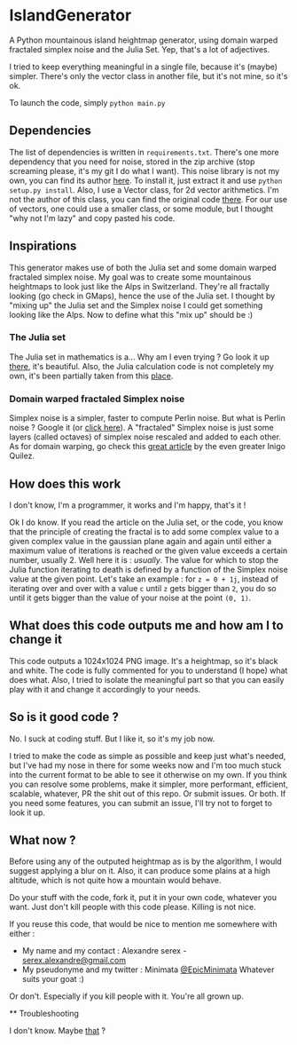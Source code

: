 # IslandGenerator

A Python mountainous island heightmap generator, using domain warped fractaled simplex noise and the Julia Set. Yep, that's a lot of adjectives.

I tried to keep everything meaningful in a single file, because it's (maybe) simpler.
There's only the vector class in another file, but it's not mine, so it's ok.

To launch the code, simply `python main.py`

## Dependencies

The list of dependencies is written in `requirements.txt`.
There's one more dependency that you need for noise, stored in the zip archive (stop screaming please, it's my git I do what I want).
This noise library is not my own, you can find its author [here](https://github.com/caseman/noise).
To install it, just extract it and use `python setup.py install`.
Also, I use a Vector class, for 2d vector arithmetics.
I'm not the author of this class, you can find the original code [there](https://gist.github.com/mostley/3819375).
For our use of vectors, one could use a smaller class, or some module, but I thought "why not I'm lazy" and copy pasted his code.

## Inspirations

This generator makes use of both the Julia set and some domain warped fractaled simplex noise.
My goal was to create some mountainous heightmaps to look just like the Alps in Switzerland.
They're all fractally looking (go check in GMaps), hence the use of the Julia set.
I thought by "mixing up" the Julia set and the Simplex noise I could get something looking like the Alps.
Now to define what this "mix up" should be :)

### The Julia set

The Julia set in mathematics is a... Why am I even trying ? Go look it up [there](https://en.wikipedia.org/wiki/Julia_set), it's beautiful.
Also, the Julia calculation code is not completely my own, it's been partially taken from this [place](http://code.activestate.com/recipes/577120-julia-fractals/).

### Domain warped fractaled Simplex noise

Simplex noise is a simpler, faster to compute Perlin noise. But what is Perlin noise ? Google it (or [click here](https://en.wikipedia.org/wiki/Perlin_noise)).
A "fractaled" Simplex noise is just some layers (called octaves) of simplex noise rescaled and added to each other.
As for domain warping, go check this [great article](http://www.iquilezles.org/www/articles/warp/warp.htm) by the even greater Inigo Quilez.

## How does this work

I don't know, I'm a programmer, it works and I'm happy, that's it !

Ok I do know.
If you read the article on the Julia set, or the code, you know that the principle of creating the fractal is to add some complex value to a given complex value in the gaussian plane again and again until either a maximum value of iterations is reached or the given value exceeds a certain number, usually 2.
Well here it is : *usually*. The value for which to stop the Julia function iterating to death is defined by a function of the Simplex noise value at the given point.
Let's take an example : for `z = 0 + 1j`, instead of iterating over and over with a value `c` until `z` gets bigger than `2`, you do so until it gets bigger than the value of your noise at the point `(0, 1)`.

## What does this code outputs me and how am I to change it

This code outputs a 1024x1024 PNG image. It's a heightmap, so it's black and white.
The code is fully commented for you to understand (I hope) what does what.
Also, I tried to isolate the meaningful part so that you can easily play with it and change it accordingly to your needs.

## So is it good code ?

No.
I suck at coding stuff.
But I like it, so it's my job now.

I tried to make the code as simple as possible and keep just what's needed, but I've had my nose in there for some weeks now and I'm too much stuck into the current format to be able to see it otherwise on my own.
If you think you can resolve some problems, make it simpler, more performant, efficient, scalable, whatever, PR the shit out of this repo. Or submit issues. Or both.
If you need some features, you can submit an issue, I'll try not to forget to look it up.

## What now ?

Before using any of the outputed heightmap as is by the algorithm, I would suggest applying a blur on it.
Also, it can produce some plains at a high altitude, which is not quite how a mountain would behave.


Do your stuff with the code, fork it, put it in your own code, whatever you want.
Just don't kill people with this code please.
Killing is not nice.

If you reuse this code, that would be nice to mention me somewhere with either :
 - My name and my contact : Alexandre serex - serex.alexandre@gmail.com
 - My pseudonyme and my twitter : Minimata [@EpicMinimata](https://twitter.com/EpicMinimata)
Whatever suits your goat :)

Or don't.
Especially if you kill people with it.
You're all grown up.

** Troubleshooting

I don't know.
Maybe [that](https://www.google.ch/) ?
